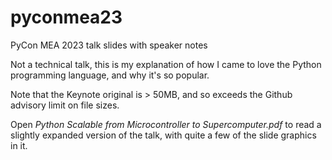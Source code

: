 # pyconmea23

PyCon MEA 2023 talk slides with speaker notes

Not a technical talk, this is my explanation of how I came to love
the Python programming language, and why it's so popular.

Note that the Keynote original is > 50MB, and so exceeds the Github
advisory limit on file sizes.

Open _Python Scalable from Microcontroller to Supercomputer.pdf_
to read a slightly expanded version of the talk, with quite a
few of the slide graphics in it.
